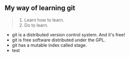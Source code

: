 ## My way of learning git
> 1. Learn how to learn.
> 2. Do to learn.
- git is a distributed version control system. And it's free!
- git is free software distributed under the GPL.
- git has a mutable index called stage.
- test
